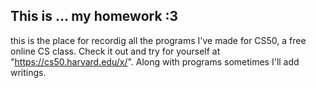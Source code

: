 ## This is ... my homework :3

this is the place for recordig all the programs I've made for CS50, a free online CS class. Check it out and try for yourself at "https://cs50.harvard.edu/x/". Along with programs sometimes I'll add writings.

